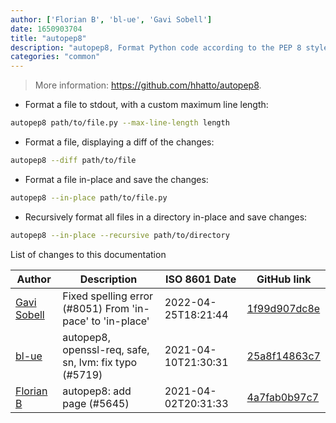 ```yaml
---
author: ['Florian B', 'bl-ue', 'Gavi Sobell']
date: 1650903704
title: "autopep8"
description: "autopep8, Format Python code according to the PEP 8 style guide."
categories: "common"
---
```

> More information: <https://github.com/hhatto/autopep8>.

- Format a file to stdout, with a custom maximum line length:

```bash
autopep8 path/to/file.py --max-line-length length
```

- Format a file, displaying a diff of the changes:

```bash
autopep8 --diff path/to/file
```

- Format a file in-place and save the changes:

```bash
autopep8 --in-place path/to/file.py
```

- Recursively format all files in a directory in-place and save changes:

```bash
autopep8 --in-place --recursive path/to/directory
```
List of changes to this documentation


Author | Description | ISO 8601 Date | GitHub link
------|-----|-----|-----
[Gavi Sobell](mailto:82414189+gsobell@users.noreply.github.com) | Fixed spelling error (#8051) From 'in-pace' to 'in-place' | 2022-04-25T18:21:44 | [1f99d907dc8e](https://github.com/tldr-pages/tldr/commit/1f99d907dc8e8f7dbddf50798a5802b2b8ba1ead)
[bl-ue](mailto:54780737+bl-ue@users.noreply.github.com) | autopep8, openssl-req, safe, sn, lvm: fix typo (#5719) | 2021-04-10T21:30:31 | [25a8f14863c7](https://github.com/tldr-pages/tldr/commit/25a8f14863c70faee5373a70c5a1eca82322621e)
[Florian B](mailto:gn0mish@protonmail.com) | autopep8: add page (#5645) | 2021-04-02T20:31:33 | [4a7fab0b97c7](https://github.com/tldr-pages/tldr/commit/4a7fab0b97c715ac6d09c63f260a0678f3b6d551)

